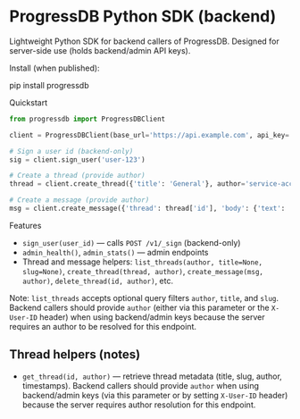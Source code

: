# ProgressDB Python SDK (backend)

Lightweight Python SDK for backend callers of ProgressDB. Designed for server-side use (holds backend/admin API keys).

Install (when published):

  pip install progressdb

Quickstart

```py
from progressdb import ProgressDBClient

client = ProgressDBClient(base_url='https://api.example.com', api_key='ADMIN_KEY')

# Sign a user id (backend-only)
sig = client.sign_user('user-123')

# Create a thread (provide author)
thread = client.create_thread({'title': 'General'}, author='service-account')

# Create a message (provide author)
msg = client.create_message({'thread': thread['id'], 'body': {'text': 'hello'}}, author='service-account')
```

Features

- `sign_user(user_id)` — calls `POST /v1/_sign` (backend-only)
- `admin_health()`, `admin_stats()` — admin endpoints
- Thread and message helpers: `list_threads(author, title=None, slug=None)`, `create_thread(thread, author)`, `create_message(msg, author)`, `delete_thread(id, author)`, etc.

Note: `list_threads` accepts optional query filters `author`, `title`, and `slug`.
Backend callers should provide `author` (either via this parameter or the
`X-User-ID` header) when using backend/admin keys because the server requires an
author to be resolved for this endpoint.

## Thread helpers (notes)

 - `get_thread(id, author)` — retrieve thread metadata (title, slug, author, timestamps).
   Backend callers should provide `author` when using backend/admin keys (via this
   parameter or by setting `X-User-ID` header) because the server requires author resolution
   for this endpoint.
